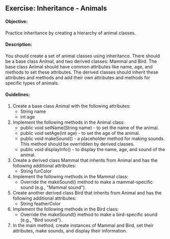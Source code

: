 ## Exercise: Inheritance - Animals

#### Objective:

Practice inheritance by creating a hierarchy of animal classes.

#### Description:

You should create a set of animal classes using inheritance. There should be a base class Animal, and two derived classes: Mammal and Bird. The base class Animal should have common attributes like name, age, and methods to set these attributes. The derived classes should inherit these attributes and methods and add their own attributes and methods for specific types of animals.

#### Guidelines:

1.	Create a base class Animal with the following attributes:
    - String name
    - int age
2.	Implement the following methods in the Animal class:
    - public void setName(String name) - to set the name of the animal.
    - public void setAge(int age) - to set the age of the animal.
    - public void makeSound() - a placeholder method for making sounds. This method should be overridden by derived classes.
    - public void displayInfo() - to display the name, age, and sound of the animal.
4.	Create a derived class Mammal that inherits from Animal and has the following additional attributes:
    - String furColor
5.	Implement the following methods in the Mammal class:
    - Override the makeSound() method to make a mammal-specific sound (e.g., "Mammal sound").
6.	Create another derived class Bird that inherits from Animal and has the following additional attributes:
    - String featherColor
7.	Implement the following methods in the Bird class:
    - Override the makeSound() method to make a bird-specific sound (e.g., "Bird sound").
8.	In the main method, create instances of Mammal and Bird, set their attributes, make sounds, and display their information.
